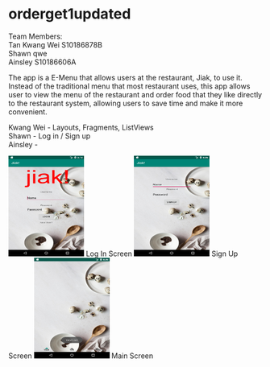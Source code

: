 # orderget1updated

Team Members: </br>
Tan Kwang Wei S10186878B</br> 
Shawn qwe</br>
Ainsley S10186606A

The app is a E-Menu that allows users at the restaurant, Jiak, to use it. Instead of the traditional menu that most restaurant uses, this app allows user to view the menu of the restaurant and order food that they like directly to the restaurant system, allowing users to save time and make it more convenient.

Kwang Wei - Layouts, Fragments, ListViews </br>
Shawn - Log in / Sign up </br>
Ainsley - 

<img src="Screenshots/Screenshot_1564024696.png" width="150" height="200">
Log In Screen

<img src="Screenshots/Screenshot_1564302962.png" width="150" height="200">
Sign Up Screen

<img src="Screenshots/Screenshot_1564302982.png" width="150" height="200">
Main Screen
